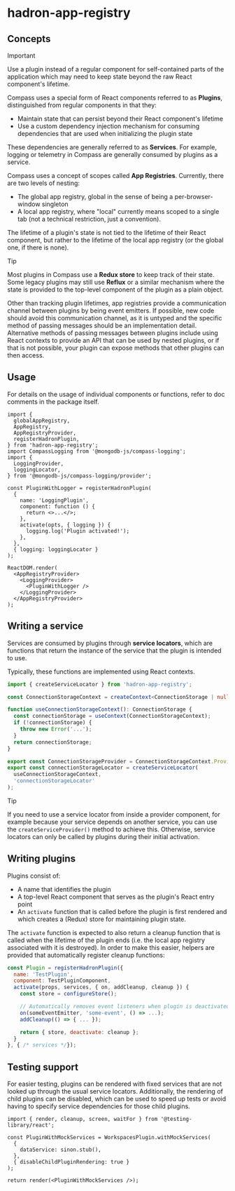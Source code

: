 # hadron-app-registry

## Concepts

> [!IMPORTANT]
> Use a plugin instead of a regular component for self-contained parts of
> the application which may need to keep state beyond the raw React
> component's lifetime.

Compass uses a special form of React components referred to as **Plugins**,
distinguished from regular components in that they:

- Maintain state that can persist beyond their React component's lifetime
- Use a custom dependency injection mechanism for consuming dependencies that
  are used when initializing the plugin state

These dependencies are generally referred to as **Services**. For example,
logging or telemetry in Compass are generally consumed by plugins as a
service.

Compass uses a concept of scopes called **App Registries**. Currently, there
are two levels of nesting:

- The global app registry, global in the sense of being a per-browser-window
  singleton
- A local app registry, where "local" currently means scoped to a single tab
  (not a technical restriction, just a convention).

The lifetime of a plugin's state is not tied to the lifetime of their React
component, but rather to the lifetime of the local app registry (or the global
one, if there is none).

> [!TIP]
> Most plugins in Compass use a **Redux store** to keep track of their state.
> Some legacy plugins may still use **Reflux** or a similar mechanism where the
> state is provided to the top-level component of the plugin as a plain object.

Other than tracking plugin lifetimes, app registries provide a communication
channel between plugins by being event emitters.
If possible, new code should avoid this communication channel, as it is untyped
and the specific method of passing messages should be an implementation detail.
Alternative methods of passing messages between plugins include using React
contexts to provide an API that can be used by nested plugins, or if that is
not possible, your plugin can expose methods that other plugins can then access.

## Usage

For details on the usage of individual components or functions, refer to
doc comments in the package itself.

```tsx
import {
  globalAppRegistry,
  AppRegistry,
  AppRegistryProvider,
  registerHadronPlugin,
} from 'hadron-app-registry';
import CompassLogging from '@mongodb-js/compass-logging';
import {
  LoggingProvider,
  loggingLocator,
} from '@mongodb-js/compass-logging/provider';

const PluginWithLogger = registerHadronPlugin(
  {
    name: 'LoggingPlugin',
    component: function () {
      return <>...</>;
    },
    activate(opts, { logging }) {
      logging.log('Plugin activated!');
    },
  },
  { logging: loggingLocator }
);

ReactDOM.render(
  <AppRegistryProvider>
    <LoggingProvider>
      <PluginWithLogger />
    </LoggingProvider>
  </AppRegistryProvider>
);
```

## Writing a service

Services are consumed by plugins through **service locators**, which are
functions that return the instance of the service that the plugin is
intended to use.

Typically, these functions are implemented using React contexts.

```typescript
import { createServiceLocator } from 'hadron-app-registry';

const ConnectionStorageContext = createContext<ConnectionStorage | null>(null);

function useConnectionStorageContext(): ConnectionStorage {
  const connectionStorage = useContext(ConnectionStorageContext);
  if (!connectionStorage) {
    throw new Error('...');
  }
  return connectionStorage;
}

export const ConnectionStorageProvider = ConnectionStorageContext.Provider;
export const connectionStorageLocator = createServiceLocator(
  useConnectionStorageContext,
  'connectionStorageLocator'
);
```

> [!TIP]
> If you need to use a service locator from inside a provider component, for
> example because your service depends on another service, you can use the
> `createServiceProvider()` method to achieve this. Otherwise, service locators
> can only be called by plugins during their initial activation.

## Writing plugins

Plugins consist of:

- A name that identifies the plugin
- A top-level React component that serves as the plugin's React entry point
- An `activate` function that is called before the plugin is first rendered
  and which creates a (Redux) store for maintaining plugin state.

The `activate` function is expected to also return a cleanup function that
is called when the lifetime of the plugin ends (i.e. the local app registry
associated with it is destroyed). In order to make this easier, helpers are
provided that automatically register cleanup functions:

```js
const Plugin = registerHadronPlugin({
  name: 'TestPlugin',
  component: TestPluginComponent,
  activate(props, services, { on, addCleanup, cleanup }) {
    const store = configureStore();

    // Automatically removes event listeners when plugin is deactivated
    on(someEventEmitter, 'some-event', () => ...);
    addCleanup(() => { ... });

    return { store, deactivate: cleanup };
  }
}, { /* services */});
```

## Testing support

For easier testing, plugins can be rendered with fixed services that are not
looked up through the usual service locators. Additionally, the rendering of
child plugins can be disabled, which can be used to speed up tests or avoid
having to specify service dependencies for those child plugins.

```tsx
import { render, cleanup, screen, waitFor } from '@testing-library/react';

const PluginWithMockServices = WorkspacesPlugin.withMockServices(
  {
    dataService: sinon.stub(),
  },
  { disableChildPluginRendering: true }
);

return render(<PluginWithMockServices />);
```
